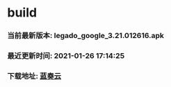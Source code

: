 # build

### 当前最新版本: legado_google_3.21.012616.apk
### 最近更新时间: 2021-01-26 17:14:25
### 下载地址: [蓝奏云](https://wwa.lanzous.com/b0d8bblej)

